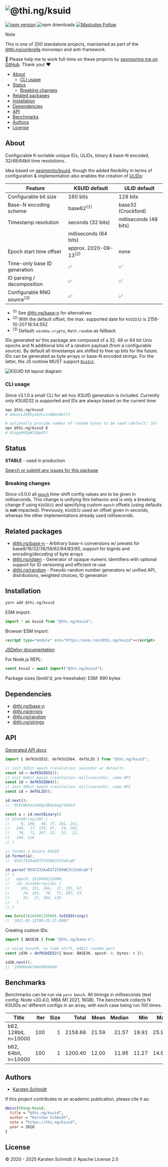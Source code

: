 <!-- This file is generated - DO NOT EDIT! -->
<!-- Please see: https://github.com/thi-ng/umbrella/blob/develop/CONTRIBUTING.md#changes-to-readme-files -->
# ![@thi.ng/ksuid](https://media.thi.ng/umbrella/banners-20230807/thing-ksuid.svg?111522b1)

[![npm version](https://img.shields.io/npm/v/@thi.ng/ksuid.svg)](https://www.npmjs.com/package/@thi.ng/ksuid)
![npm downloads](https://img.shields.io/npm/dm/@thi.ng/ksuid.svg)
[![Mastodon Follow](https://img.shields.io/mastodon/follow/109331703950160316?domain=https%3A%2F%2Fmastodon.thi.ng&style=social)](https://mastodon.thi.ng/@toxi)

> [!NOTE]
> This is one of 200 standalone projects, maintained as part
> of the [@thi.ng/umbrella](https://github.com/thi-ng/umbrella/) monorepo
> and anti-framework.
>
> 🚀 Please help me to work full-time on these projects by [sponsoring me on
> GitHub](https://github.com/sponsors/postspectacular). Thank you! ❤️

- [About](#about)
  - [CLI usage](#cli-usage)
- [Status](#status)
  - [Breaking changes](#breaking-changes)
- [Related packages](#related-packages)
- [Installation](#installation)
- [Dependencies](#dependencies)
- [API](#api)
- [Benchmarks](#benchmarks)
- [Authors](#authors)
- [License](#license)

## About

Configurable K-sortable unique IDs, ULIDs, binary & base-N encoded, 32/48/64bit time resolutions.

Idea based on [segmentio/ksuid](https://github.com/segmentio/ksuid), though the
added flexibility in terms of configuration & implementation also enables the
creation of [ULIDs](https://github.com/ulid/spec):

| Feature                               | KSUID default                    | ULID default           |
|---------------------------------------|----------------------------------|------------------------|
| Configurable bit size                 | 160 bits                         | 128 bits               |
| Base-N encoding scheme                | base62<sup>(1)</sup>             | base32 (Crockford)     |
| Timestamp resolution                  | seconds (32 bits)                | milliseconds (48 bits) |
|                                       | milliseconds (64 bits)           |                        |
| Epoch start time offset               | approx. 2020-09-13<sup>(2)</sup> | none                   |
| Time-only base ID generation          | ✅                                | ✅                      |
| ID parsing / decomposition            | ✅                                | ✅                      |
| Configurable RNG source<sup>(3)</sup> | ✅                                | ✅                      |

- <sup>(1)</sup> See
  [@thi.ng/base-n](https://github.com/thi-ng/umbrella/tree/develop/packages/base-n)
  for alternatives
- <sup>(2)</sup> With the default offset, the max. supported date for `KSUID32` is 2156-10-20T18:54:55Z
- <sup>(3)</sup> Default: `window.crypto`, `Math.random` as fallback

IDs generated w/ this package are composed of a 32, 48 or 64 bit Unix epochs and
N additional bits of a random payload (from a configurable source). By default
all timestamps are shifted to free up bits for the future. IDs can be generated
as byte arrays or base-N encoded strings. For the latter, the JS runtime MUST
support
[`BigInt`](https://developer.mozilla.org/en-US/docs/Web/JavaScript/Reference/Global_Objects/BigInt).

![KSUID bit layout diagram](https://raw.githubusercontent.com/thi-ng/umbrella/develop/assets/ksuid/ksuid.png)

### CLI usage

Since v3.1.0 a small CLI for ad-hoc KSUID generation is included. Currently only
KSUID32 is supported and IDs are always based on the current time:

```bash
npx @thi.ng/ksuid
# 0dwncLZE8byaQdccncWDmsNmlYt

# optionally provide number of random bytes to be used (default: 16)
npx @thi.ng/ksuid 8
# 01ogp9KDpWlQ0pXCY
```

## Status

**STABLE** - used in production

[Search or submit any issues for this package](https://github.com/thi-ng/umbrella/issues?q=%5Bksuid%5D+in%3Atitle)

### Breaking changes

Since v3.0.0 all
[`epoch`](https://docs.thi.ng/umbrella/ksuid/interfaces/KSUIDOpts.html#epoch)
time-shift config values are to be given in milliseconds. This change is
unifying this behavior and is only a breaking change if using `KSUID32` and
specifying custom `epoch` offsets (using defaults is **not** impacted).
Previously, `KSUID32` used an offset given in seconds, whereas the other
implementations already used milliseconds.

## Related packages

- [@thi.ng/base-n](https://github.com/thi-ng/umbrella/tree/develop/packages/base-n) - Arbitrary base-n conversions w/ presets for base8/16/32/36/58/62/64/83/85, support for bigints and encoding/decoding of byte arrays
- [@thi.ng/idgen](https://github.com/thi-ng/umbrella/tree/develop/packages/idgen) - Generator of opaque numeric identifiers with optional support for ID versioning and efficient re-use
- [@thi.ng/random](https://github.com/thi-ng/umbrella/tree/develop/packages/random) - Pseudo-random number generators w/ unified API, distributions, weighted choices, ID generation

## Installation

```bash
yarn add @thi.ng/ksuid
```

ESM import:

```ts
import * as ksuid from "@thi.ng/ksuid";
```

Browser ESM import:

```html
<script type="module" src="https://esm.run/@thi.ng/ksuid"></script>
```

[JSDelivr documentation](https://www.jsdelivr.com/)

For Node.js REPL:

```js
const ksuid = await import("@thi.ng/ksuid");
```

Package sizes (brotli'd, pre-treeshake): ESM: 990 bytes

## Dependencies

- [@thi.ng/base-n](https://github.com/thi-ng/umbrella/tree/develop/packages/base-n)
- [@thi.ng/errors](https://github.com/thi-ng/umbrella/tree/develop/packages/errors)
- [@thi.ng/random](https://github.com/thi-ng/umbrella/tree/develop/packages/random)
- [@thi.ng/strings](https://github.com/thi-ng/umbrella/tree/develop/packages/strings)

## API

[Generated API docs](https://docs.thi.ng/umbrella/ksuid/)

```ts
import { defKSUID32, defKSUID64, defULID } from "@thi.ng/ksuid";

// init 32bit epoch (resolution: seconds) w/ defaults
const id = defKSUID32();
// init 64bit epoch (resolution: milliseconds), same API
const id = defKSUID64();
// init 48bit epoch (resolution: milliseconds), same API
const id = defULID();

id.next();
// '05XCWbXa3akRqLDBUw4ogCVKGkd'

const a = id.nextBinary()
// Uint8Array(20) [
//     0, 160,  48, 77, 101, 251,
//   244,  17, 155, 97,  24, 101,
//    70,  71, 207, 23,  32,  21,
//   244, 116
// ]

// format a binary KSUID
id.format(a);
// '05XCZ32AaDZfZt0SWE2C22o6cqK'

id.parse("05XCZ32AaDZfZt0SWE2C22o6cqK")
// {
//   epoch: 1610498125000,
//   id: Uint8Array(16) [
//     101, 251, 244,  17, 155, 97,
//      24, 101,  70,  71, 207, 23,
//      32,  21, 244, 116
//   ]
// }

new Date(1610498125000).toISOString()
// '2021-01-13T00:35:25.000Z'
```

Creating custom IDs:

```ts
import { BASE36 } from "@thi.ng/base-n";

// using base36, no time shift, 64bit random part
const id36 = defKSUID32({ base: BASE36, epoch: 0, bytes: 8 });

id36.next();
// '2VOUKH4K59AG0RXR4XH'
```

## Benchmarks

Benchmarks can be run via `yarn bench`. All timings in milliseconds (test
config: Node v20.4.0, MBA M1 2021, 16GB). The benchmark collects N KSUIDs w/
different configs in an array, with each case being run 100 times.

|                   Title|    Iter|    Size|       Total|    Mean|  Median|     Min|     Max|      Q1|      Q3|     SD%|
|------------------------|-------:|-------:|-----------:|-------:|-------:|-------:|-------:|-------:|-------:|-------:|
|    b62, 128bit, n=10000|     100|       1|     2158.68|   21.59|   21.57|   19.91|   25.91|   20.42|   21.87|    6.26|
|     b62, 64bit, n=10000|     100|       1|     1200.40|   12.00|   11.95|   11.27|   14.66|   11.82|   12.10|    3.99|

## Authors

- [Karsten Schmidt](https://thi.ng)

If this project contributes to an academic publication, please cite it as:

```bibtex
@misc{thing-ksuid,
  title = "@thi.ng/ksuid",
  author = "Karsten Schmidt",
  note = "https://thi.ng/ksuid",
  year = 2020
}
```

## License

&copy; 2020 - 2025 Karsten Schmidt // Apache License 2.0
